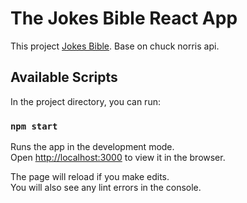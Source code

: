 # The Jokes Bible React App

This project [Jokes Bible](https://github.com/facebook/create-react-app).
Base on chuck norris api.

## Available Scripts

In the project directory, you can run:

### `npm start`

Runs the app in the development mode.\
Open [http://localhost:3000](http://localhost:3000) to view it in the browser.

The page will reload if you make edits.\
You will also see any lint errors in the console.



